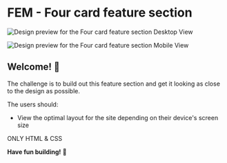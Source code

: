 # FEM - Four card feature section

![Design preview for the Four card feature section Desktop View](https://res.cloudinary.com/dz209s6jk/image/upload/v1571319002/Challenges/wbsdema37uawkvkp9lab.jpg)

![Design preview for the Four card feature section Mobile View](https://res.cloudinary.com/dz209s6jk/image/upload/v1571319002/Challenges/jk5jh9vpiutsjd7rfzga.jpg)

## Welcome! 👋

The challenge is to build out this feature section and get it looking as close to the design as possible.

The users should:

- View the optimal layout for the site depending on their device's screen size

ONLY HTML & CSS

**Have fun building!** 🚀